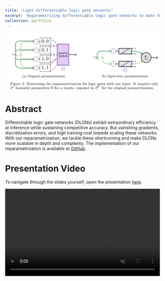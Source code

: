 ```yaml
---
title: "Light differentiable logic gate networks"
excerpt: 'Reparametrizing differentiable logic gate networks to make them more lightweight and scalable.<br/><img src="/images/light-difflogic.png">'
collection: portfolio
---
```


![Illustration of reparametrization](/images/light-difflogic.png)

# Abstract
Differentiable logic gate networks (DLGNs) exhibit extraordinary efficiency at inference while sustaining competitive accuracy.
But vanishing gradients, discretization errors, and high training cost impede scaling these networks.
With our reparametrization, we tackle these shortcoming and make DLGNs more scalable in depth and complexity. 
The implementation of our reparametrization is available at [GitHub](https://github.com/lukas-ruettgers/difflogic-iwp).

# Presentation Video
To navigate through the slides yourself, open the presentation [here](/files/light-difflogic-pres.html).<br/>
<div style="position:relative;padding-bottom:56.25%;height:0;overflow:hidden;">
  <video
    style="position:absolute;top:0;left:0;width:100%;height:100%;"
    controls
    autoplay
    muted
    loop
  >
    <source src="/files/light-difflogic-video.mp4" type="video/mp4" />
    Your browser does not support the video tag.
  </video>
</div>
<br/>
